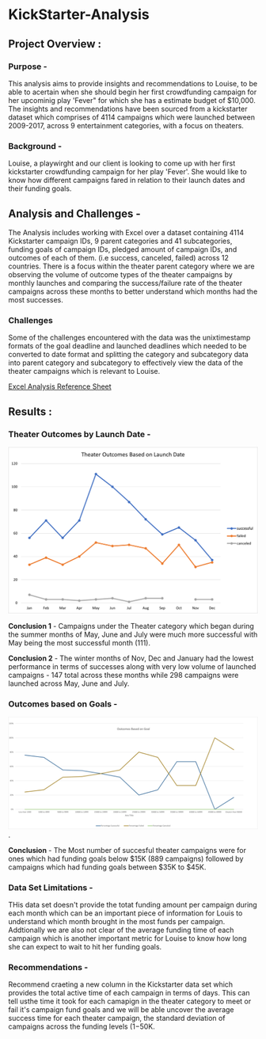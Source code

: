 # KickStarter-Analysis

## Project Overview : 

### Purpose -

This analysis aims to provide insights and recommendations to Louise, to be able to acertain when she should begin her first crowdfunding campaign for her upcominig play 'Fever" for which she has a estimate budget of $10,000. The insights and recommendations have been sourced from a kickstarter dataset which comprises of 4114 campaigns which were launched between 2009-2017, across 9 entertainment categories, with a focus on theaters. 

### Background - 
Louise, a playwirght and our client is looking to come up with her first kickstarter crowdfunding campaign for her play 'Fever'. She would  like to know how different campaigns fared in relation to their launch dates and their funding goals.

## Analysis and Challenges - 

The Analysis includes working with Excel over a dataset containing 4114 Kickstarter  campaign IDs,  9 parent categories and 41 subcategories,  funding goals of campaign IDs,  pledged amount of campaign IDs, and outcomes of each of them. (i.e success, canceled, failed) across 12 countries. There is a focus within the theater parent category where we are observing the volume of outcome types of the theater campaigns by monthly launches and comparing the success/failure rate of the theater campaigns across these months to better understand which months had the most successes. 

### Challenges 

Some of the challenges encountered with the data was the unixtimestamp formats of the goal deadline and launched deadlines which needed to be converted to date format and splitting the category and subcategory data into parent category and subcategory to effectively view the data of the theater campaigns which is relevant to Louise. 

[Excel Analysis Reference Sheet](https://github.com/ishan9220/kickstarter-analysis/blob/main/Kickstarter_Challenge.xlsx)

## Results : 

### Theater Outcomes by Launch Date -

![Theater_Outcomes_vs_Launch](https://github.com/ishan9220/kickstarter-analysis/blob/main/Theater_Outcomes_vs_Launch.png)

**Conclusion 1** -
 Campaigns under the Theater category which began during the summer months of May, June and July were much more successful with May being the most successful month (111). 

**Conclusion 2** -
The winter months of Nov, Dec and January had the lowest performance in terms of successes  along with very low volume of launched campaigns - 147 total across these months while 298 campaigns were launched across May, June and July.  

### Outcomes based on Goals - 

![Outcomes_vs_Goals](https://github.com/ishan9220/kickstarter-analysis/blob/main/Outcomes%20vs%20Goals_png.png).

**Conclusion** -
The Most number of succesful theater campaigns were for ones which had funding goals below $15K (889 campaigns) followed by campaigns which had funding goals between $35K to $45K.

### Data Set Limitations - 

THis data set doesn't provide the totat funding amount per campaign during each month which can be an important piece of information for Louis to understand which month brought in the most funds per campaign. 
Addtionally we are also not clear of the average funding time of each campaign which is another important metric for Louise to know how long she can expect to wait to hit her funding goals. 

### Recommendations -

Recommend craeting a new column in the Kickstarter data set which provides the total active time of each campaign in terms of days. This can tell usthe time it took for each camapign in the theater category to meet or fail it's campaign fund goals and we will be able uncover the average success time for each theater campaign, the standard deviation of campaigns across the funding levels ($1-$50K. 


